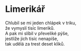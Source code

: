 # Limerikář

Chlubil se mi jeden chlápek v triku,  
že vymyslí tisíc limeriků.  
A pak mi slíbil v převeliké pýše,  
jestliže jich tisíc nenapíše,  
tak udělá za trest deset kliků.
